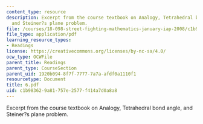 ```yaml
---
content_type: resource
description: Excerpt from the course textbook on Analogy, Tetrahedral bond angle,
  and Steiner?s plane problem.
file: /courses/18-098-street-fighting-mathematics-january-iap-2008/c1b983629a81757e2577f414a7d0a8a8_6.pdf
file_type: application/pdf
learning_resource_types:
- Readings
license: https://creativecommons.org/licenses/by-nc-sa/4.0/
ocw_type: OCWFile
parent_title: Readings
parent_type: CourseSection
parent_uid: 1920b094-8f7f-7777-7a7a-afdf0a1110f1
resourcetype: Document
title: 6.pdf
uid: c1b98362-9a81-757e-2577-f414a7d0a8a8
---
```

Excerpt from the course textbook on Analogy, Tetrahedral bond angle, and Steiner?s plane problem.